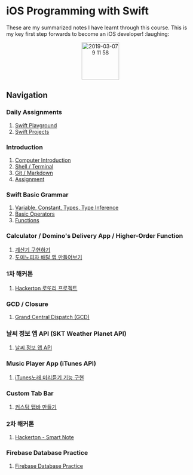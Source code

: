 <h1> iOS Programming with Swift</h1>

<div>
These are my summarized notes I have learnt through this course. This is my key first step forwards to become an iOS developer! :laughing:
<p align="center">
<img width="100" alt="2019-03-07 9 11 58" src="https://user-images.githubusercontent.com/29372705/53955969-b51dd900-411d-11e9-9969-a5afba044a53.png">
</p>
</div>

<h2> Navigation </h2>

<h3> Daily Assignments <Swift> </h3>

1. [Swift Playground](https://github.com/doyeongkim/FastCampus_iOS_School/tree/master/Daily_Assignments/Playground)
2. [Swift Projects](https://github.com/doyeongkim/FastCampus_iOS_School/tree/master/Daily_Assignments/Project)

<h3> Introduction </h3>

1. [Computer Introduction](https://github.com/doyeongkim/FastCampus_iOS_School/tree/master/Lessons/Week-1/Course01)
2. [Shell / Terminal](https://github.com/doyeongkim/FastCampus_iOS_School/blob/master/Lessons/Week-1/Course02/README.md)
3. [Git / Markdown](https://github.com/doyeongkim/FastCampus_iOS_School/blob/master/Lessons/Week-1/Course03/README.md)
4. [Assignment](https://github.com/doyeongkim/FastCampus_iOS_School/blob/master/Lessons/Week-1/Assignment/README.md)

<h3> Swift Basic Grammar </h3>

1. [Variable, Constant, Types, Type Inference](https://github.com/doyeongkim/FastCampus_iOS_School/tree/master/Lessons/Week-2/Course01)
2. [Basic Operators](https://github.com/doyeongkim/FastCampus_iOS_School/tree/master/Lessons/Week-2/Course02)
3. [Functions](https://github.com/doyeongkim/FastCampus_iOS_School/tree/master/Lessons/Week-2/Course03)

<h3> Calculator / Domino's Delivery App / Higher-Order Function </h3>

1. [계산기 구현하기](https://github.com/doyeongkim/TIL/tree/master/Lessons/Week-8/MyFirstCalculator)
2. [도미노피자 배달 앱 만들어보기](https://github.com/doyeongkim/FastCampus_iOS_School/tree/master/Lessons/Week-8/DominoPizza)

<h3> 1차 해커톤 </h3>

1. [Hackerton 로또리 프로젝트](https://github.com/doyeongkim/LottoRiProject)

<h3> GCD / Closure </h3>

1. [Grand Central Dispatch (GCD)](https://github.com/doyeongkim/TIL/tree/master/Lessons/Week-12/GCD)

<h3> 날씨 정보 앱 API (SKT Weather Planet API) </h3>

1. [날씨 정보 앱 API](https://github.com/doyeongkim/FastCampus_iOS_School/tree/master/Lessons/Week-15/WeatherForecastAPI)

<h3> Music Player App (iTunes API) </h3>

1. [iTunes노래 미리듣기 기능 구현](https://github.com/doyeongkim/FastCampus_iOS_School/tree/master/Lessons/Week-15/iTunesMusicPlayer)

<h3> Custom Tab Bar </h3>

1. [커스텀 탭바 만들기](https://github.com/doyeongkim/FastCampus_iOS_School/tree/master/Lessons/Week-16/CustomTabBarExample)

<h3> 2차 해커톤 </h3>

1. [Hackerton - Smart Note](https://github.com/doyeongkim/SmartNote)

<h3> Firebase Database Practice </h3>

1. [Firebase Database Practice](https://github.com/doyeongkim/TIL/tree/master/Lessons/FirebasePractice)
